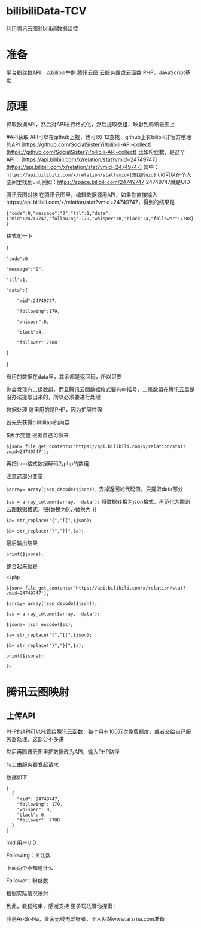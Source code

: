 # bilibiliData-TCV
利用腾讯云图对bilibili数据监控
# 准备
平台粉丝数API，以bilibili举例
腾讯云图
云服务器或云函数
PHP，JavaScript基础

# 原理
抓取数据API，然后对API进行格式化，然后提取数组，映射到腾讯云图上

#API获取
API可以在github上找，也可以F12查找，github上有bilibili非官方整理的API 
[https://github.com/SocialSisterYi/bilibili-API-collect](https://github.com/SocialSisterYi/bilibili-API-collect)
比如粉丝数，是这个API：
[https://api.bilibili.com/x/relation/stat?vmid=24749747](https://api.bilibili.com/x/relation/stat?vmid=24749747)
其中：```https://api.bilibili.com/x/relation/stat?vmid={查找的uid}```
uid可以在个人空间里找到uid,例如：https://space.bilibili.com/24749747
24749747就是UID

腾讯云图对接
在腾讯云图里，编辑数据源用API，如果你直接输入https://api.bilibili.com/x/relation/stat?vmid=24749747，得到的结果是

```{"code":0,"message":"0","ttl":1,"data":{"mid":24749747,"following":179,"whisper":0,"black":4,"follower":7708}}```

格式化一下

{

    "code":0,
    
    "message":"0",
    
    "ttl":1,
    
    "data":{
    
        "mid":24749747,
        
        "following":179,
        
        "whisper":0,
        
        "black":4,
        
        "follower":7708
        
    }
    
}

有用的数据在data里，其余都是返回码，所以只要

你会发现有二级数组，而且腾讯云图数据格式要有中括号，二级数组在腾讯云里是没办法提取出来的，所以必须要进行处理


数据处理
这里用的是PHP，因为扩展性强

首先先获得bilibiliapi的内容：

$表示变量 根据自己习惯来

```$json= file_get_contents('https://api.bilibili.com/x/relation/stat?vmid=24749747');```

再把json格式数据解码为php的数组

注意这部分变量

```$array= array(json_decode($json));```
去掉返回的代码值，只提取data部分

```$ss = array_column($array, 'data');```
将数据转换为json格式，再范化为腾讯云图数据格式，把{替换为[{，}替换为 }]

```
$a= str_replace("{","[{",$json);

$b= str_replace("}","}]",$a);
```
  
最后输出结果 

```
print($jsona);
```

整合起来就是

```
<?php

$json= file_get_contents('https://api.bilibili.com/x/relation/stat?vmid=24749747');

$array= array(json_decode($json));

$ss = array_column($array, 'data');

$jsona= json_encode($ss);

$a= str_replace("{","[{",$json);

$b= str_replace("}","}]",$a);

print($jsona);

?>
```

# 腾讯云图映射
## 上传API
PHP的API可以托管给腾讯云函数，每个月有100万次免费额度，或者交给自己服务器处理，这部分不多讲

然后再腾讯云图里把数据改为API，输入PHP路径


勾上由服务器发起请求

数据如下

```
[
  {
    "mid": 24749747,
    "following": 179,
    "whisper": 0,
    "black": 0,
    "follower": 7708
  }
]
```

mid:用户UID

Following：关注数

下面两个不知道什么

Follower：粉丝数

根据实际情况映射


到此，教程结束，感谢支持
更多玩法等你探索！

我是Ar-Sr-Na，业余无线电爱好者，个人网站www.arsrna.com准备
